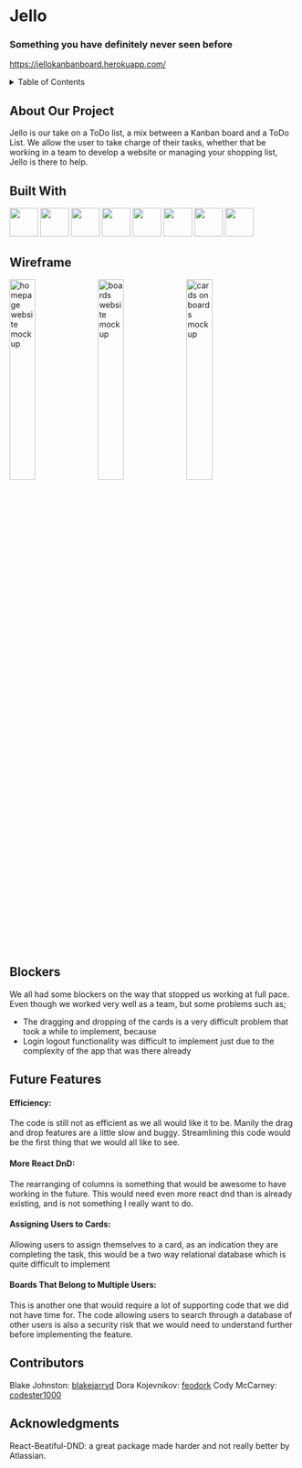 # Jello
### Something you have definitely never seen before
https://jellokanbanboard.herokuapp.com/

<details>
  <summary>Table of Contents</summary>
  <ol>
    <li>
      <a href="#about-our-project">About Our Project</a>
      <ul>
        <li><a href="#built-with">Built With</a></li>
      </ul>
    </li>
    <li><a href="#wireframe">Wireframe</a></li>
    <li><a href="#blockers">Blockers</a></li>
    <li><a href="#future-features">Future Features</a></li>
    <li><a href="#contributing">Contributing</a></li>
    <li><a href="#acknowledgments">Acknowledgments</a></li>
  </ol>
</details>

## About Our Project
Jello is our take on a ToDo list, a mix between a Kanban board and a ToDo List. 
We allow the user to take charge of their tasks, whether that be working in a team to develop a website or managing your shopping list, Jello is there to help.

## Built With
<p>
  <img height=50 src="https://cdn.jsdelivr.net/gh/devicons/devicon/icons/html5/html5-original.svg" />
  <img height=50 src="https://cdn.jsdelivr.net/gh/devicons/devicon/icons/css3/css3-original.svg" />
  <img height=50 src="https://cdn.jsdelivr.net/gh/devicons/devicon/icons/react/react-original.svg" />
  <img height=50 src="https://iconape.com/wp-content/files/nm/371209/svg/371209.svg" />
  <img height=50 src="https://w7.pngwing.com/pngs/925/447/png-transparent-express-js-node-js-javascript-mongodb-node-js-text-trademark-logo.png" />
  <img height=50 src="https://cdn.jsdelivr.net/gh/devicons/devicon/icons/github/github-original.svg"/>
  <img height=50 src="https://iconape.com/wp-content/files/xn/371066/svg/371066.svg"/>
  <img height=50 src="https://www.kindpng.com/picc/m/385-3850482_mongodb-logo-png-transparent-png.png"/>
</p>

## Wireframe
<p>
  <img width=30% alt="homepage website mockup"src="https://imgur.com/4zmEBRs.png"/>
  <img width=30% alt="boards website mockup"src="https://imgur.com/cdLbNif.png"/>
  <img width=30% alt="cards on boards mockup"src="https://imgur.com/zYWOW9X.png"/>
</p>

## Blockers
We all had some blockers on the way that stopped us working at full pace.
Even though we worked very well as a team, but some problems such as;
  - The dragging and dropping of the cards is a very difficult problem that took a while to implement, because
  - Login logout functionality was difficult to implement just due to the complexity of the app that was there already

## Future Features
#### Efficiency:
The code is still not as efficient as we all would like it to be. Manily the drag and drop features are a little slow and buggy. Streamlining this code would be the first thing that we would all like to see. 
#### More React DnD:
The rearranging of columns is something that would be awesome to have working in the future. 
This would need even more react dnd than is already existing, and is not something I really want to do.
#### Assigning Users to Cards:
Allowing users to assign themselves to a card, as an indication they are completing the task, this would be a two way relational database which is quite difficult to implement
#### Boards That Belong to Multiple Users:
This is another one that would require a lot of supporting code that we did not have time for. The code allowing users to search through a database of other users is also a security risk that we would need to understand further before implementing the feature.

## Contributors
Blake Johnston: <a href="https://github.com/blakejarryd">blakejarryd</a>
Dora Kojevnikov: <a href="https://github.com/feodork">feodork</a>
Cody McCarney: <a href="https://github.com/codester1000">codester1000</a>

## Acknowledgments
React-Beatiful-DND: a great package made harder and not really better by Atlassian.
